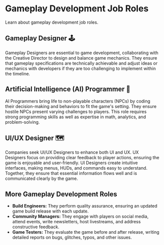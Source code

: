 # Gameplay Development Job Roles

Learn about gameplay development job roles.

## Gameplay Designer 🕹️

Gameplay Designers are essential to game development, collaborating with the Creative Director to design and balance
game mechanics. They ensure that gameplay specifications are technically achievable and adjust ideas or mechanics with
developers if they are too challenging to implement within the timeline.

## Artificial Intelligence (AI) Programmer 🤖

AI Programmers bring life to non-playable characters (NPCs) by coding their decision-making and behaviors to fit the
game's setting. They ensure hostile NPCs present varying challenges to players. This role requires strong programming
skills as well as expertise in math, analytics, and problem-solving.

## UI/UX Designer 🗺️

Companies seek UI/UX Designers to enhance both UI and UX. UX Designers focus on providing clear feedback to player
actions, ensuring the game is enjoyable and user-friendly. UI Designers create intuitive interfaces, making menus, HUDs,
and commands easy to understand. Together, they ensure that essential information flows well and is communicated clearly
by the game.

## More Gameplay Development Roles

* **Build Engineers:** They perform quality assurance, ensuring an updated game build release with each update.
* **Community Managers:** They engage with players on social media, attend events, write newsletters, host livestreams,
  and address constructive feedback.
* **Game Testers:** They evaluate the game before and after release, writing detailed reports on bugs, glitches, typos,
  and other issues.

